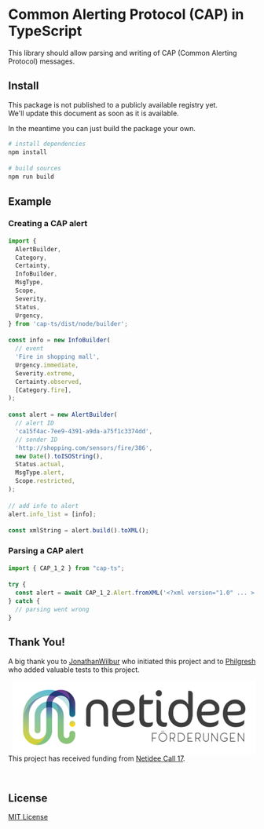 # Common Alerting Protocol (CAP) in TypeScript

This library should allow parsing and writing of CAP (Common Alerting Protocol) messages.

## Install

This package is not published to a publicly available registry yet. \
We'll update this document as soon as it is available.

In the meantime you can just build the package your own.

```sh
# install dependencies
npm install

# build sources
npm run build
```

## Example

### Creating a CAP alert

```typescript
import {
  AlertBuilder,
  Category,
  Certainty,
  InfoBuilder,
  MsgType,
  Scope,
  Severity,
  Status,
  Urgency,
} from 'cap-ts/dist/node/builder';

const info = new InfoBuilder(
  // event
  'Fire in shopping mall',
  Urgency.immediate,
  Severity.extreme,
  Certainty.observed,
  [Category.fire],
);

const alert = new AlertBuilder(
  // alert ID
  'ca15f4ac-7ee9-4391-a9da-a75f1c3374dd',
  // sender ID
  'http://shopping.com/sensors/fire/386',
  new Date().toISOString(),
  Status.actual,
  MsgType.alert,
  Scope.restricted,
);

// add info to alert
alert.info_list = [info];

const xmlString = alert.build().toXML();
```

### Parsing a CAP alert

```typescript
import { CAP_1_2 } from "cap-ts";

try {
  const alert = await CAP_1_2.Alert.fromXML('<?xml version="1.0" ... >')
} catch {
  // parsing went wrong
}
```

## Thank You!

A big thank you to [JonathanWilbur](https://github.com/JonathanWilbur) who initiated this project and to [Philgresh](https://github.com/philgresh) who added valuable tests to this project.

<img align="right" src="https://raw.githubusercontent.com/dec112/cap-ts/master/assets/netidee.jpeg" height="150">This project has received funding from [Netidee Call 17](https://netidee.at).

<br clear="both" />

## License

[MIT License](https://mit-license.org/)